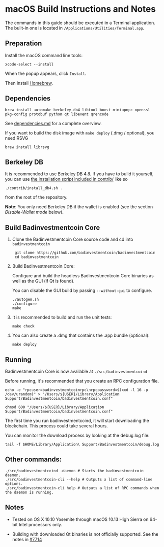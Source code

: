 macOS Build Instructions and Notes
====================================
The commands in this guide should be executed in a Terminal application.
The built-in one is located in `/Applications/Utilities/Terminal.app`.

Preparation
-----------
Install the macOS command line tools:

`xcode-select --install`

When the popup appears, click `Install`.

Then install [Homebrew](https://brew.sh).

Dependencies
----------------------

    brew install automake berkeley-db4 libtool boost miniupnpc openssl pkg-config protobuf python qt libevent qrencode

See [dependencies.md](dependencies.md) for a complete overview.

If you want to build the disk image with `make deploy` (.dmg / optional), you need RSVG

    brew install librsvg

Berkeley DB
-----------
It is recommended to use Berkeley DB 4.8. If you have to build it yourself,
you can use [the installation script included in contrib/](/contrib/install_db4.sh)
like so

```shell
./contrib/install_db4.sh .
```

from the root of the repository.

**Note**: You only need Berkeley DB if the wallet is enabled (see the section *Disable-Wallet mode* below).

Build Badinvestmentcoin Core
------------------------

1. Clone the Badinvestmentcoin Core source code and cd into `badinvestmentcoin`

        git clone https://github.com/badinvestmentcoin/badinvestmentcoin
        cd badinvestmentcoin

2.  Build Badinvestmentcoin Core:

    Configure and build the headless Badinvestmentcoin Core binaries as well as the GUI (if Qt is found).

    You can disable the GUI build by passing `--without-gui` to configure.

        ./autogen.sh
        ./configure
        make

3.  It is recommended to build and run the unit tests:

        make check

4.  You can also create a .dmg that contains the .app bundle (optional):

        make deploy

Running
-------

Badinvestmentcoin Core is now available at `./src/badinvestmentcoind`

Before running, it's recommended that you create an RPC configuration file.

    echo -e "rpcuser=badinvestmentcoinrpc\nrpcpassword=$(xxd -l 16 -p /dev/urandom)" > "/Users/${USER}/Library/Application Support/Badinvestmentcoin/badinvestmentcoin.conf"

    chmod 600 "/Users/${USER}/Library/Application Support/Badinvestmentcoin/badinvestmentcoin.conf"

The first time you run badinvestmentcoind, it will start downloading the blockchain. This process could take several hours.

You can monitor the download process by looking at the debug.log file:

    tail -f $HOME/Library/Application\ Support/Badinvestmentcoin/debug.log

Other commands:
-------

    ./src/badinvestmentcoind -daemon # Starts the badinvestmentcoin daemon.
    ./src/badinvestmentcoin-cli --help # Outputs a list of command-line options.
    ./src/badinvestmentcoin-cli help # Outputs a list of RPC commands when the daemon is running.

Notes
-----

* Tested on OS X 10.10 Yosemite through macOS 10.13 High Sierra on 64-bit Intel processors only.

* Building with downloaded Qt binaries is not officially supported. See the notes in [#7714](https://github.com/badinvestmentcoin/badinvestmentcoin/issues/7714)
